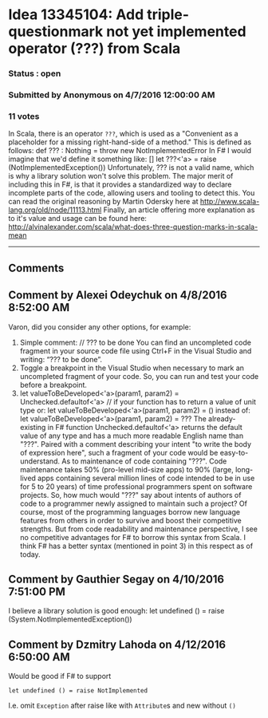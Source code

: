 # Idea 13345104: Add triple-questionmark not yet implemented operator (???) from Scala #

### Status : open

### Submitted by Anonymous on 4/7/2016 12:00:00 AM

### 11 votes

In Scala, there is an operator `???`, which is used as a "Convenient as a placeholder for a missing right-hand-side of a method."
This is defined as follows:
def ??? : Nothing = throw new NotImplementedError
In F# I would imagine that we'd define it something like:
[<GeneralizableValue>]
let ???<'a> = raise (NotImplementedException())
Unfortunately, ??? is not a valid name, which is why a library solution won't solve this problem.
The major merit of including this in F#, is that it provides a standardized way to declare incomplete parts of the code, allowing users and tooling to detect this.
You can read the original reasoning by Martin Odersky here at http://www.scala-lang.org/old/node/11113.html
Finally, an article offering more explanation as to it's value and usage can be found here:
http://alvinalexander.com/scala/what-does-three-question-marks-in-scala-mean


------------------------
## Comments


## Comment by Alexei Odeychuk on 4/8/2016 8:52:00 AM
Varon, did you consider any other options, for example:
1) Simple comment: // ??? to be done
You can find an uncompleted code fragment in your source code file using Ctrl+F in the Visual Studio and writing: “??? to be done”.
2) Toggle a breakpoint in the Visual Studio when necessary to mark an uncompleted fragment of your code. So, you can run and test your code before a breakpoint.
3) let valueToBeDeveloped<'a>(param1, param2) = Unchecked.defaultof<'a>
// if your function has to return a value of unit type
or: let valueToBeDeveloped<'a>(param1, param2) = ()
instead of: let valueToBeDeveloped<'a>(param1, param2) = ???
The already-existing in F# function Unchecked.defaultof<'a> returns the default value of any type and has a much more readable English name than "???". Paired with a comment describing your intent "to write the body of expression here", such a fragment of your code would be easy-to-understand.
As to maintenance of code containing "???". Code maintenance takes 50% (pro-level mid-size apps) to 90% (large, long-lived apps containing several million lines of code intended to be in use for 5 to 20 years) of time professional programmers spent on software projects. So, how much would "???" say about intents of authors of code to a programmer newly assigned to maintain such a project?
Of course, most of the programming languages borrow new language features from others in order to survive and boost their competitive strengths. But from code readability and maintenance perspective, I see no competitive advantages for F# to borrow this syntax from Scala. I think F# has a better syntax (mentioned in point 3) in this respect as of today.


## Comment by Gauthier Segay on 4/10/2016 7:51:00 PM
I believe a library solution is good enough:
let undefined () = raise (System.NotImplementedException())


## Comment by Dzmitry Lahoda on 4/12/2016 6:50:00 AM
Would be good if F# to support
```
let undefined () = raise NotImplemented
```
I.e. omit `Exception` after raise like with `Attribute`s and new without `()`

